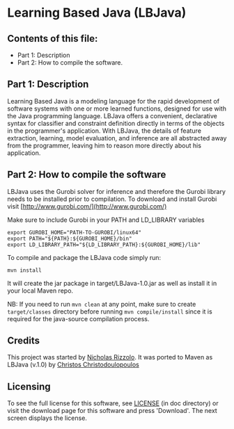 # Learning Based Java (LBJava)

## Contents of this file:

* Part 1: Description
* Part 2: How to compile the software.

## Part 1: Description

Learning Based Java is a modeling language for the rapid development of software systems with 
one or more learned functions, designed for use with the Java programming language. 
LBJava offers a convenient, declarative syntax for classifier and constraint definition directly in 
terms of the objects in the programmer's application. With LBJava, the details of feature 
extraction, learning, model evaluation, and inference are all abstracted away from the programmer, 
leaving him to reason more directly about his application.

## Part 2: How to compile the software

LBJava uses the Gurobi solver for inference and therefore the Gurobi library needs to be installed 
prior to compilation. To download and install Gurobi visit [http://www.gurobi.com/](http://www.gurobi.com/)

Make sure to include Gurobi in your PATH and LD_LIBRARY variables

    export GUROBI_HOME="PATH-TO-GUROBI/linux64"
    export PATH="${PATH}:${GUROBI_HOME}/bin"
    export LD_LIBRARY_PATH="${LD_LIBRARY_PATH}:${GUROBI_HOME}/lib"

To compile and package the LBJava code simply run:

    mvn install

It will create the jar package in target/LBJava-1.0.jar as well as install it in your local Maven repo.

NB: If you need to run `mvn clean` at any point, make sure to create `target/classes` directory before 
running `mvn compile/install` since it is required for the java-source compilation process.

## Credits 
This project was started by [Nicholas Rizzolo](rizzolo@gmail.com).
It was ported to Maven as LBJava (v.1.0) by [Christos Christodoulopoulos](christod@illinois.edu)

## Licensing
To see the full license for this software, see [LICENSE](../doc/LICENSE) (in doc directory) or visit the download 
page for this software and press 'Download'. The next screen displays the license. 

